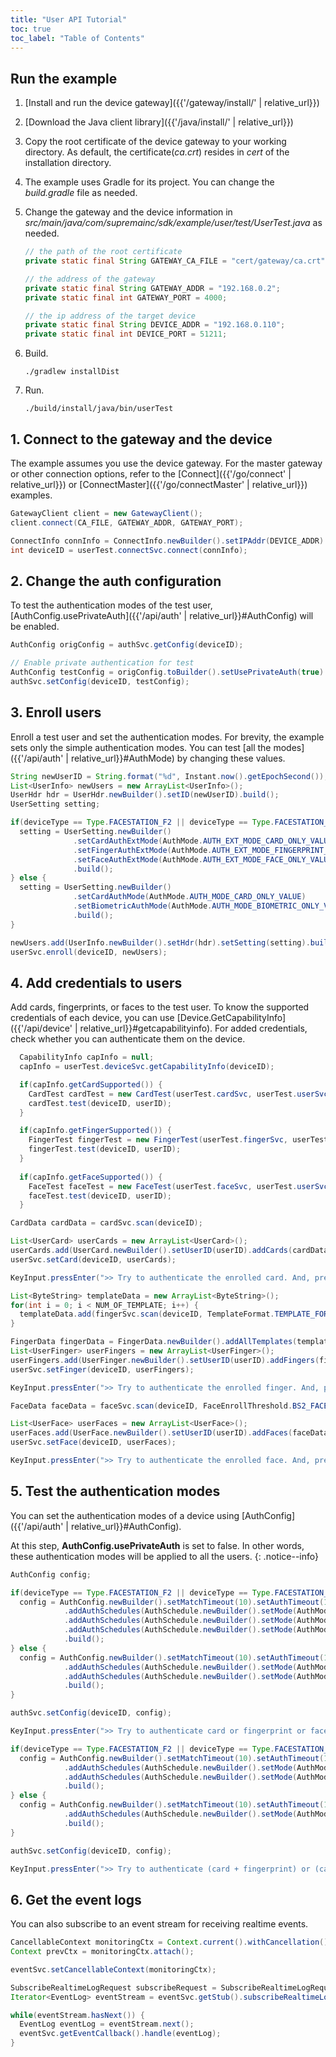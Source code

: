 ```yaml
---
title: "User API Tutorial"
toc: true
toc_label: "Table of Contents"
---
```


## Run the example

1. [Install and run the device gateway]({{'/gateway/install/' | relative_url}})
2. [Download the Java client library]({{'/java/install/' | relative_url}})
3. Copy the root certificate of the device gateway to your working directory. As default, the certificate(_ca.crt_) resides in _cert_ of the installation directory. 
4. The example uses Gradle for its project. You can change the _build.gradle_ file as needed.
5. Change the gateway and the device information in _src/main/java/com/supremainc/sdk/example/user/test/UserTest.java_ as needed.
   
    ```java
    // the path of the root certificate
    private static final String GATEWAY_CA_FILE = "cert/gateway/ca.crt";

    // the address of the gateway
    private static final String GATEWAY_ADDR = "192.168.0.2";
    private static final int GATEWAY_PORT = 4000;

    // the ip address of the target device
    private static final String DEVICE_ADDR = "192.168.0.110"; 
    private static final int DEVICE_PORT = 51211;
    ```
6. Build.

    ```
    ./gradlew installDist
    ```
7. Run.
   
    ```
    ./build/install/java/bin/userTest
    ```

## 1. Connect to the gateway and the device

The example assumes you use the device gateway. For the master gateway or other connection options, refer to the [Connect]({{'/go/connect' | relative_url}}) or [ConnectMaster]({{'/go/connectMaster' | relative_url}}) examples.

  ```java
  GatewayClient client = new GatewayClient();
  client.connect(CA_FILE, GATEWAY_ADDR, GATEWAY_PORT);

  ConnectInfo connInfo = ConnectInfo.newBuilder().setIPAddr(DEVICE_ADDR).setPort(DEVICE_PORT).setUseSSL(DEVICE_USE_SSL).build();
  int deviceID = userTest.connectSvc.connect(connInfo); 
  ```   

## 2. Change the auth configuration

To test the authentication modes of the test user, [AuthConfig.usePrivateAuth]({{'/api/auth' | relative_url}}#AuthConfig) will be enabled. 

  ```java
  AuthConfig origConfig = authSvc.getConfig(deviceID);

  // Enable private authentication for test
  AuthConfig testConfig = origConfig.toBuilder().setUsePrivateAuth(true).build();
  authSvc.setConfig(deviceID, testConfig);
  ```

## 3. Enroll users

Enroll a test user and set the authentication modes. For brevity, the example sets only the simple authentication modes. You can test [all the modes]({{'/api/auth' | relative_url}}#AuthMode) by changing these values. 

  ```java
  String newUserID = String.format("%d", Instant.now().getEpochSecond());
  List<UserInfo> newUsers = new ArrayList<UserInfo>();
  UserHdr hdr = UserHdr.newBuilder().setID(newUserID).build();
  UserSetting setting;

  if(deviceType == Type.FACESTATION_F2 || deviceType == Type.FACESTATION_F2_FP) {
    setting = UserSetting.newBuilder()
                .setCardAuthExtMode(AuthMode.AUTH_EXT_MODE_CARD_ONLY_VALUE)
                .setFingerAuthExtMode(AuthMode.AUTH_EXT_MODE_FINGERPRINT_ONLY_VALUE)
                .setFaceAuthExtMode(AuthMode.AUTH_EXT_MODE_FACE_ONLY_VALUE)
                .build();
  } else {
    setting = UserSetting.newBuilder()
                .setCardAuthMode(AuthMode.AUTH_MODE_CARD_ONLY_VALUE)
                .setBiometricAuthMode(AuthMode.AUTH_MODE_BIOMETRIC_ONLY_VALUE)
                .build();
  }

  newUsers.add(UserInfo.newBuilder().setHdr(hdr).setSetting(setting).build());
  userSvc.enroll(deviceID, newUsers);
  ```

## 4. Add credentials to users

Add cards, fingerprints, or faces to the test user. To know the supported credentials of each device, you can use [Device.GetCapabilityInfo]({{'/api/device' | relative_url}}#getcapabilityinfo). For added credentials, check whether you can authenticate them on the device. 

  ```java
    CapabilityInfo capInfo = null;
    capInfo = userTest.deviceSvc.getCapabilityInfo(deviceID);

    if(capInfo.getCardSupported()) {
      CardTest cardTest = new CardTest(userTest.cardSvc, userTest.userSvc);
      cardTest.test(deviceID, userID);
    } 

    if(capInfo.getFingerSupported()) {
      FingerTest fingerTest = new FingerTest(userTest.fingerSvc, userTest.userSvc);
      fingerTest.test(deviceID, userID);
    }    
    
    if(capInfo.getFaceSupported()) {
      FaceTest faceTest = new FaceTest(userTest.faceSvc, userTest.userSvc);
      faceTest.test(deviceID, userID);
    }  
  ```
  
  ```java
  CardData cardData = cardSvc.scan(deviceID);

  List<UserCard> userCards = new ArrayList<UserCard>();
  userCards.add(UserCard.newBuilder().setUserID(userID).addCards(cardData.getCSNCardData()).build());
  userSvc.setCard(deviceID, userCards);

  KeyInput.pressEnter(">> Try to authenticate the enrolled card. And, press ENTER to end the test.\n");
  ```

  ```java
  List<ByteString> templateData = new ArrayList<ByteString>();
  for(int i = 0; i < NUM_OF_TEMPLATE; i++) {
    templateData.add(fingerSvc.scan(deviceID, TemplateFormat.TEMPLATE_FORMAT_SUPREMA, QUALITY_THRESHOLD));
  }

  FingerData fingerData = FingerData.newBuilder().addAllTemplates(templateData).build();
  List<UserFinger> userFingers = new ArrayList<UserFinger>();
  userFingers.add(UserFinger.newBuilder().setUserID(userID).addFingers(fingerData).build());
  userSvc.setFinger(deviceID, userFingers);

  KeyInput.pressEnter(">> Try to authenticate the enrolled finger. And, press ENTER to end the test.\n");
  ```

  ```java
  FaceData faceData = faceSvc.scan(deviceID, FaceEnrollThreshold.BS2_FACE_ENROLL_THRESHOLD_DEFAULT);

  List<UserFace> userFaces = new ArrayList<UserFace>();
  userFaces.add(UserFace.newBuilder().setUserID(userID).addFaces(faceData).build());
  userSvc.setFace(deviceID, userFaces);

  KeyInput.pressEnter(">> Try to authenticate the enrolled face. And, press ENTER to end the test.\n");
  ```

## 5. Test the authentication modes

You can set the authentication modes of a device using [AuthConfig]({{'/api/auth' | relative_url}}#AuthConfig). 

At this step, __AuthConfig.usePrivateAuth__ is set to false. In other words, these authentication modes will be applied to all the users.
{: .notice--info}

  ```java
  AuthConfig config;  

  if(deviceType == Type.FACESTATION_F2 || deviceType == Type.FACESTATION_F2_FP) {
    config = AuthConfig.newBuilder().setMatchTimeout(10).setAuthTimeout(15)
              .addAuthSchedules(AuthSchedule.newBuilder().setMode(AuthMode.AUTH_EXT_MODE_CARD_ONLY).setScheduleID(1)) // Card Only, Always
              .addAuthSchedules(AuthSchedule.newBuilder().setMode(AuthMode.AUTH_EXT_MODE_FINGERPRINT_ONLY).setScheduleID(1)) // Fingerprint Only, Always
              .addAuthSchedules(AuthSchedule.newBuilder().setMode(AuthMode.AUTH_EXT_MODE_FACE_ONLY).setScheduleID(1)) // Face Only, Always
              .build();
  } else {
    config = AuthConfig.newBuilder().setMatchTimeout(10).setAuthTimeout(15)
              .addAuthSchedules(AuthSchedule.newBuilder().setMode(AuthMode.AUTH_MODE_CARD_ONLY).setScheduleID(1)) // Card Only, Always
              .addAuthSchedules(AuthSchedule.newBuilder().setMode(AuthMode.AUTH_MODE_BIOMETRIC_ONLY).setScheduleID(1)) // Biometric Only, Always
              .build();
  }

  authSvc.setConfig(deviceID, config);

  KeyInput.pressEnter(">> Try to authenticate card or fingerprint or face. And, press ENTER for the next test.\n");

  if(deviceType == Type.FACESTATION_F2 || deviceType == Type.FACESTATION_F2_FP) {
    config = AuthConfig.newBuilder().setMatchTimeout(10).setAuthTimeout(15)
              .addAuthSchedules(AuthSchedule.newBuilder().setMode(AuthMode.AUTH_EXT_MODE_CARD_FACE).setScheduleID(1)) // Card + Face, Always
              .addAuthSchedules(AuthSchedule.newBuilder().setMode(AuthMode.AUTH_EXT_MODE_CARD_FINGERPRINT).setScheduleID(1)) // Card + Fingerprint, Always
              .build();
  } else {
    config = AuthConfig.newBuilder().setMatchTimeout(10).setAuthTimeout(15)
              .addAuthSchedules(AuthSchedule.newBuilder().setMode(AuthMode.AUTH_MODE_CARD_BIOMETRIC).setScheduleID(1)) // Card + Biometric, Always
              .build();
  }

  authSvc.setConfig(deviceID, config);

  KeyInput.pressEnter(">> Try to authenticate (card + fingerprint) or (card + face). And, press ENTER to end the test.\n");    
  ```

## 6. Get the event logs

<!--Deprecated. 2024.04.25  by charlie-->
<!-- You can apply filters when reading log records. In a filter, userID or [eventCode]({{'/api/event' | relative_url}}#EventCode) can be specified.

  ```java
  EventFilter filter = EventFilter.newBuilder().setUserID(userID).build();
  List<EventLog> events = eventSvc.getLogWithFilter(deviceID, firstEventID, 0, filter);

  // do something with the events

  filter = EventFilter.newBuilder().setUserID(userID).setEventCode(0x1000).build(); // BS2_EVENT_VERIFY_SUCCESS
  events = eventSvc.getLogWithFilter(deviceID, firstEventID, 0, filter);

  // do something with the events
  ``` -->

You can also subscribe to an event stream for receiving realtime events.

  ```java
  CancellableContext monitoringCtx = Context.current().withCancellation();
  Context prevCtx = monitoringCtx.attach();

  eventSvc.setCancellableContext(monitoringCtx);

  SubscribeRealtimeLogRequest subscribeRequest = SubscribeRealtimeLogRequest.newBuilder().setQueueSize(MONITORING_QUEUE_SIZE).addDeviceIDs(deviceID).build();
  Iterator<EventLog> eventStream = eventSvc.getStub().subscribeRealtimeLog(subscribeRequest);

  while(eventStream.hasNext()) {
    EventLog eventLog = eventStream.next();
    eventSvc.getEventCallback().handle(eventLog);
  }
  ```


